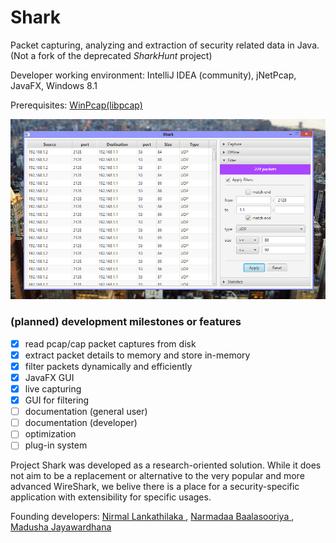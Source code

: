 Shark
=====

Packet capturing, analyzing and extraction of security related data in Java.
(Not a fork of the deprecated *SharkHunt* project)

Developer working environment: IntelliJ IDEA (community), jNetPcap, JavaFX, Windows 8.1

Prerequisites: [WinPcap(libpcap)](https://www.winpcap.org/install/)

![ A screenshot of Shark ](content/screenshot-2.png)

### (planned) development milestones or **features**

- [x] read pcap/cap packet captures from disk
- [x] extract packet details to memory and store in-memory
- [x] filter packets dynamically and efficiently
- [x] JavaFX GUI
- [x] live capturing
- [x] GUI for filtering
- [ ] documentation (general user)
- [ ] documentation (developer)
- [ ] optimization
- [ ] plug-in system

Project Shark was developed as a research-oriented solution. While it does not aim to be a
replacement or alternative to the very popular and more advanced WireShark, we belive there
is a place for a security-specific application with extensibility for specific usages.

Founding developers: [ Nirmal Lankathilaka ](https://github.com/NirmalL "Nirmal's GitHub"), [ Narmadaa Baalasooriya ](https://github.com/NarmadaBalasooriya "Narmada's GitHub"), [ Madusha Jayawardhana ](https://github.com/madushaj "Madusha's GitHub")
